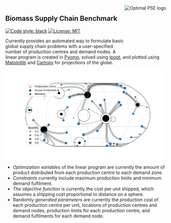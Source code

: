 <a href="https://www.imperial.ac.uk/optimisation-and-machine-learning-for-process-engineering/about-us/">
<img src="https://avatars.githubusercontent.com/u/81195336?s=200&v=4" alt="Optimal PSE logo" title="OptimalPSE" align="right" height="150" />
</a>

## Biomass Supply Chain Benchmark

[![Code style: black](https://img.shields.io/badge/code%20style-black-000000.svg)](https://github.com/psf/black) [![License: MIT](https://img.shields.io/badge/License-MIT-yellow.svg)](https://opensource.org/licenses/MIT)

Currently provides an automated way to formulate basic global supply chain problems with a user-specified number of production centres and demand nodes. 
A linear program is created in [Pyomo](http://www.pyomo.org), solved using [Ipopt](https://github.com/coin-or/Ipopt), and plotted using [Matplotlib](https://matplotlib.org) and [Cartopy](https://scitools.org.uk/cartopy/docs/v0.15/index.html) for projections of the globe. 

<p style="text-align:center;">
<img src="docs/basic_supply_chain.png"/>
</p>

- _Optimization variables_ of the linear program are currently the amount of product distributed from each production centre to each demand zone. 
- _Constraints_ currently include maximum production limits and minimum demand fulfilment. 
- _The objective function_ is currently the cost per unit shipped, which assumes a shipping cost proportional to distance on a sphere. 
- Randomly _generated parameters_ are currently the production cost of each production centre per unit, locations of production centres and demand nodes, production limits for each production centre, and demand fulfilments for each demand node.
